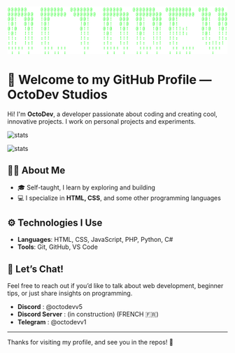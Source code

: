![OctoDev ASCII Art](./octodevascii.png)

# 👋 Welcome to my GitHub Profile — OctoDev Studios

Hi! I'm **OctoDev**, a developer passionate about coding and creating cool, innovative projects. I work on personal projects and experiments.

![stats](https://github-readme-stats.vercel.app/api?username=OctoDevStudios&theme=vue-dark) 

![stats](https://github-readme-stats.vercel.app/api/top-langs/?username=OctoDevStudios&theme=vue-dark)

## 👨‍💻 About Me
- 🎓 Self-taught, I learn by exploring and building
- 💻 I specialize in **HTML, CSS**, and some other programming languages

## ⚙️ Technologies I Use
- **Languages**: HTML, CSS, JavaScript, PHP, Python, C#
- **Tools**: Git, GitHub, VS Code

## 💬 Let’s Chat!
Feel free to reach out if you’d like to talk about web development, beginner tips, or just share insights on programming.

- **Discord** : @octodevv5
- **Discord Server** : (in construction) (FRENCH 🇫🇷)
- **Telegram** : @octodevv1

---

Thanks for visiting my profile, and see you in the repos! 👾
